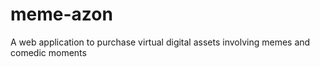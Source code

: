 # meme-azon
A web application to purchase virtual digital assets involving memes and comedic moments
